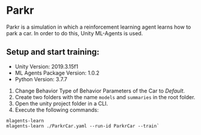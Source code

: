 # Parkr
Parkr is a simulation in which a reinforcement learning agent learns how to park a car.
In order to do this, Unity ML-Agents is used.

## Setup and start training:
* Unity Version: 2019.3.15f1
* ML Agents Package Version: 1.0.2
* Python Version: 3.7.7

1. Change Behavior Type of Behavior Parameters of the Car to *Default*.
1. Create two folders with the name `models` and `summaries` in the root folder.
1. Open the unity project folder in a CLI.
1. Execute the following commands:
```shell
mlagents-learn
mlagents-learn ./ParkrCar.yaml --run-id ParkrCar --train`
```

